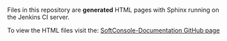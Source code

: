 Files in this repository are **generated** HTML pages with Sphinx running on the Jenkins CI server.

To view the HTML files visit the: [SoftConsole-Documentation GitHub page](https://mi-v-ecosystem.github.io/SoftConsole-Documentation/)
